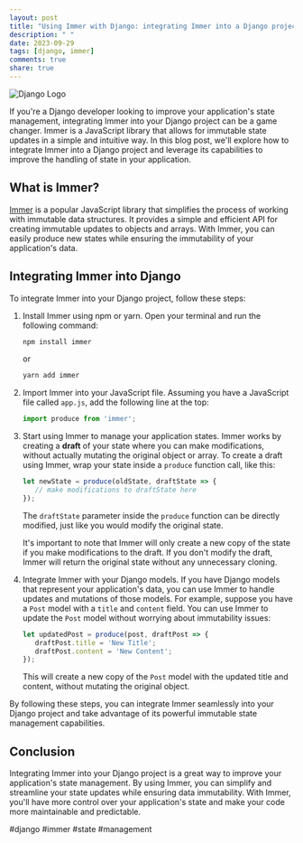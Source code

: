 ```yaml
---
layout: post
title: "Using Immer with Django: integrating Immer into a Django project"
description: " "
date: 2023-09-29
tags: [django, immer]
comments: true
share: true
---
```


![Django Logo](django_logo.png)

If you're a Django developer looking to improve your application's state management, integrating Immer into your Django project can be a game changer. Immer is a JavaScript library that allows for immutable state updates in a simple and intuitive way. In this blog post, we'll explore how to integrate Immer into a Django project and leverage its capabilities to improve the handling of state in your application.

## What is Immer?

[Immer](https://immerjs.github.io/immer/) is a popular JavaScript library that simplifies the process of working with immutable data structures. It provides a simple and efficient API for creating immutable updates to objects and arrays. With Immer, you can easily produce new states while ensuring the immutability of your application's data.

## Integrating Immer into Django

To integrate Immer into your Django project, follow these steps:

1. Install Immer using npm or yarn. Open your terminal and run the following command:

   ```bash
   npm install immer
   ```

   or

   ```bash
   yarn add immer
   ```

2. Import Immer into your JavaScript file. Assuming you have a JavaScript file called `app.js`, add the following line at the top:

   ```javascript
   import produce from 'immer';
   ```

3. Start using Immer to manage your application states. Immer works by creating a **draft** of your state where you can make modifications, without actually mutating the original object or array. To create a draft using Immer, wrap your state inside a `produce` function call, like this:

   ```javascript
   let newState = produce(oldState, draftState => {
      // make modifications to draftState here
   });
   ```

   The `draftState` parameter inside the `produce` function can be directly modified, just like you would modify the original state.

   It's important to note that Immer will only create a new copy of the state if you make modifications to the draft. If you don't modify the draft, Immer will return the original state without any unnecessary cloning.

4. Integrate Immer with your Django models. If you have Django models that represent your application's data, you can use Immer to handle updates and mutations of those models. For example, suppose you have a `Post` model with a `title` and `content` field. You can use Immer to update the `Post` model without worrying about immutability issues:

   ```javascript
   let updatedPost = produce(post, draftPost => {
      draftPost.title = 'New Title';
      draftPost.content = 'New Content';
   });
   ```

   This will create a new copy of the `Post` model with the updated title and content, without mutating the original object.

By following these steps, you can integrate Immer seamlessly into your Django project and take advantage of its powerful immutable state management capabilities.

## Conclusion

Integrating Immer into your Django project is a great way to improve your application's state management. By using Immer, you can simplify and streamline your state updates while ensuring data immutability. With Immer, you'll have more control over your application's state and make your code more maintainable and predictable.

#django #immer #state #management